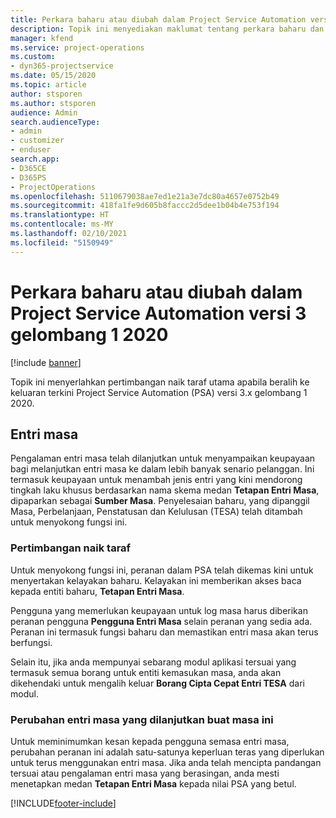 ```yaml
---
title: Perkara baharu atau diubah dalam Project Service Automation versi 3.x gelombang 1 2020
description: Topik ini menyediakan maklumat tentang perkara baharu dan diubah dalam Project Service Automation versi 3 gelombang 1 2020.
manager: kfend
ms.service: project-operations
ms.custom:
- dyn365-projectservice
ms.date: 05/15/2020
ms.topic: article
author: stsporen
ms.author: stsporen
audience: Admin
search.audienceType:
- admin
- customizer
- enduser
search.app:
- D365CE
- D365PS
- ProjectOperations
ms.openlocfilehash: 5110679038ae7ed1e21a3e7dc80a4657e0752b49
ms.sourcegitcommit: 418fa1fe9d605b8faccc2d5dee1b04b4e753f194
ms.translationtype: HT
ms.contentlocale: ms-MY
ms.lasthandoff: 02/10/2021
ms.locfileid: "5150949"
---
```

# <a name="whats-new-or-changed-in-project-service-automation-version-3-wave-1-2020"></a>Perkara baharu atau diubah dalam Project Service Automation versi 3 gelombang 1 2020

[!include [banner](../includes/psa-now-project-operations.md)]

Topik ini menyerlahkan pertimbangan naik taraf utama apabila beralih ke keluaran terkini Project Service Automation (PSA) versi 3.x gelombang 1 2020.

## <a name="time-entry"></a>Entri masa
Pengalaman entri masa telah dilanjutkan untuk menyampaikan keupayaan bagi melanjutkan entri masa ke dalam lebih banyak senario pelanggan. Ini termasuk keupayaan untuk menambah jenis entri yang kini mendorong tingkah laku khusus berdasarkan nama skema medan **Tetapan Entri Masa**, dipaparkan sebagai **Sumber Masa**. Penyelesaian baharu, yang dipanggil Masa, Perbelanjaan, Penstatusan dan Kelulusan (TESA) telah ditambah untuk menyokong fungsi ini.

### <a name="upgrade-consideration"></a>Pertimbangan naik taraf
Untuk menyokong fungsi ini, peranan dalam PSA telah dikemas kini untuk menyertakan kelayakan baharu. Kelayakan ini memberikan akses baca kepada entiti baharu, **Tetapan Entri Masa**.

Pengguna yang memerlukan keupayaan untuk log masa harus diberikan peranan pengguna **Pengguna Entri Masa** selain peranan yang sedia ada. Peranan ini termasuk fungsi baharu dan memastikan entri masa akan terus berfungsi.

Selain itu, jika anda mempunyai sebarang modul aplikasi tersuai yang termasuk semua borang untuk entiti kemasukan masa, anda akan dikehendaki untuk mengalih keluar **Borang Cipta Cepat Entri TESA** dari modul.

### <a name="currently-extended-time-entry-changes"></a>Perubahan entri masa yang dilanjutkan buat masa ini
Untuk meminimumkan kesan kepada pengguna semasa entri masa, perubahan peranan ini adalah satu-satunya keperluan teras yang diperlukan untuk terus menggunakan entri masa. Jika anda telah mencipta pandangan tersuai atau pengalaman entri masa yang berasingan, anda mesti menetapkan medan **Tetapan Entri Masa** kepada nilai PSA yang betul.


[!INCLUDE[footer-include](../includes/footer-banner.md)]